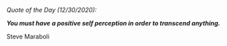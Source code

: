 *Quote of the Day (12/30/2020):*

_**You must have a positive self perception in order to transcend anything.**_

Steve Maraboli